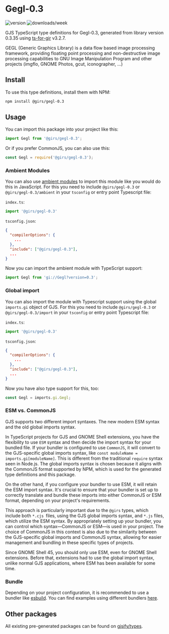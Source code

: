 
# Gegl-0.3

![version](https://img.shields.io/npm/v/@girs/gegl-0.3)
![downloads/week](https://img.shields.io/npm/dw/@girs/gegl-0.3)


GJS TypeScript type definitions for Gegl-0.3, generated from library version 0.3.35 using [ts-for-gir](https://github.com/gjsify/ts-for-gir) v3.2.7.

GEGL (Generic Graphics Library) is a data flow based image processing framework, providing floating point processing and non-destructive image processing capabilities to GNU Image Manipulation Program and other projects (imgflo, GNOME Photos, gcut, iconographer, …)

## Install

To use this type definitions, install them with NPM:
```bash
npm install @girs/gegl-0.3
```

## Usage

You can import this package into your project like this:
```ts
import Gegl from '@girs/gegl-0.3';
```

Or if you prefer CommonJS, you can also use this:
```ts
const Gegl = require('@girs/gegl-0.3');
```

### Ambient Modules

You can also use [ambient modules](https://github.com/gjsify/ts-for-gir/tree/main/packages/cli#ambient-modules) to import this module like you would do this in JavaScript.
For this you need to include `@girs/gegl-0.3` or `@girs/gegl-0.3/ambient` in your `tsconfig` or entry point Typescript file:

`index.ts`:
```ts
import '@girs/gegl-0.3'
```

`tsconfig.json`:
```json
{
  "compilerOptions": {
    ...
  },
  "include": ["@girs/gegl-0.3"],
  ...
}
```

Now you can import the ambient module with TypeScript support: 

```ts
import Gegl from 'gi://Gegl?version=0.3';
```

### Global import

You can also import the module with Typescript support using the global `imports.gi` object of GJS.
For this you need to include `@girs/gegl-0.3` or `@girs/gegl-0.3/import` in your `tsconfig` or entry point Typescript file:

`index.ts`:
```ts
import '@girs/gegl-0.3'
```

`tsconfig.json`:
```json
{
  "compilerOptions": {
    ...
  },
  "include": ["@girs/gegl-0.3"],
  ...
}
```

Now you have also type support for this, too:

```ts
const Gegl = imports.gi.Gegl;
```


### ESM vs. CommonJS

GJS supports two different import syntaxes. The new modern ESM syntax and the old global imports syntax.

In TypeScript projects for GJS and GNOME Shell extensions, you have the flexibility to use `ESM` syntax and then decide the import syntax for your bundled file. If your bundler is configured to use `CommonJS`, it will convert to the GJS-specific global imports syntax, like `const moduleName = imports.gi[moduleName]`. This is different from the traditional `require` syntax seen in Node.js. The global imports syntax is chosen because it aligns with the CommonJS format supported by NPM, which is used for the generated type definitions and this package.

On the other hand, if you configure your bundler to use ESM, it will retain the ESM import syntax. It's crucial to ensure that your bundler is set up to correctly translate and bundle these imports into either CommonJS or ESM format, depending on your project's requirements.

This approach is particularly important due to the `@girs` types, which include both `*.cjs `files, using the GJS global imports syntax, and `*.js` files, which utilize the ESM syntax. By appropriately setting up your bundler, you can control which syntax—CommonJS or ESM—is used in your project. The choice of CommonJS in this context is also due to the similarity between the GJS-specific global imports and CommonJS syntax, allowing for easier management and bundling in these specific types of projects.

Since GNOME Shell 45, you should only use ESM, even for GNOME Shell extensions. Before that, extensions had to use the global import syntax, unlike normal GJS applications, where ESM has been available for some time.

### Bundle

Depending on your project configuration, it is recommended to use a bundler like [esbuild](https://esbuild.github.io/). You can find examples using different bundlers [here](https://github.com/gjsify/ts-for-gir/tree/main/examples).

## Other packages

All existing pre-generated packages can be found on [gjsify/types](https://github.com/gjsify/types).

